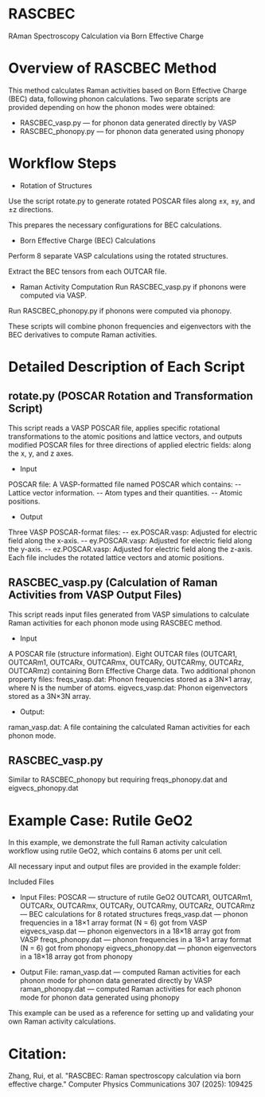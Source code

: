 # RASCBEC

RAman Spectroscopy Calculation via Born Effective Charge

# Overview of RASCBEC Method

This method calculates Raman activities based on Born Effective Charge (BEC) data, following phonon calculations. Two separate scripts are provided depending on how the phonon modes were obtained:

- RASCBEC_vasp.py — for phonon data generated directly by VASP
- RASCBEC_phonopy.py — for phonon data generated using phonopy

# Workflow Steps

- Rotation of Structures

Use the script rotate.py to generate rotated POSCAR files along ±x, ±y, and ±z directions.

This prepares the necessary configurations for BEC calculations.

- Born Effective Charge (BEC) Calculations

Perform 8 separate VASP calculations using the rotated structures.

Extract the BEC tensors from each OUTCAR file.

- Raman Activity Computation
Run RASCBEC_vasp.py if phonons were computed via VASP.

Run RASCBEC_phonopy.py if phonons were computed via phonopy.

These scripts will combine phonon frequencies and eigenvectors with the BEC derivatives to compute Raman activities.

# Detailed Description of Each Script

## rotate.py (POSCAR Rotation and Transformation Script)

This script reads a VASP POSCAR file, applies specific rotational transformations to the atomic positions and lattice vectors, and outputs modified POSCAR files for three directions of applied electric fields: along the x, y, and z axes.

- Input

POSCAR file: A VASP-formatted file named POSCAR which contains:
-- Lattice vector information.
-- Atom types and their quantities.
-- Atomic positions.

- Output

Three VASP POSCAR-format files:
-- ex.POSCAR.vasp: Adjusted for electric field along the x-axis.
-- ey.POSCAR.vasp: Adjusted for electric field along the y-axis.
-- ez.POSCAR.vasp: Adjusted for electric field along the z-axis.
Each file includes the rotated lattice vectors and atomic positions.

## RASCBEC_vasp.py (Calculation of Raman Activities from VASP Output Files)
 
This script reads input files generated from VASP simulations 
to calculate Raman activities for each phonon mode using RASCBEC method.

- Input

A POSCAR file (structure information).
Eight OUTCAR files (OUTCAR1, OUTCARm1, OUTCARx, OUTCARmx, OUTCARy, OUTCARmy, OUTCARz, OUTCARmz) containing Born Effective Charge data.
Two additional phonon property files:
    freqs_vasp.dat: Phonon frequencies stored as a 3N×1 array, where N is the number of atoms.
    eigvecs_vasp.dat: Phonon eigenvectors stored as a 3N×3N array.

- Output:

raman_vasp.dat:
A file containing the calculated Raman activities for each phonon mode.

## RASCBEC_vasp.py
Similar to RASCBEC_phonopy but requiring freqs_phonopy.dat and eigvecs_phonopy.dat


# Example Case: Rutile GeO2

In this example, we demonstrate the full Raman activity calculation workflow using rutile GeO2, which contains 6 atoms per unit cell.

All necessary input and output files are provided in the example folder:

Included Files

- Input Files:
POSCAR — structure of rutile GeO2
OUTCAR1, OUTCARm1, OUTCARx, OUTCARmx, OUTCARy, OUTCARmy, OUTCARz, OUTCARmz — BEC calculations for 8 rotated structures
freqs_vasp.dat — phonon frequencies in a 18×1 array format (N = 6) got from VASP
eigvecs_vasp.dat — phonon eigenvectors in a 18×18 array got from VASP
freqs_phonopy.dat — phonon frequencies in a 18×1 array format (N = 6) got from phonopy
eigvecs_phonopy.dat — phonon eigenvectors in a 18×18 array got from phonopy

- Output File:
raman_vasp.dat — computed Raman activities for each phonon mode for phonon data generated directly by VASP
raman_phonopy.dat — computed Raman activities for each phonon mode for phonon data generated using phonopy

This example can be used as a reference for setting up and validating your own Raman activity calculations.


# Citation: 
Zhang, Rui, et al. "RASCBEC: Raman spectroscopy calculation via born effective charge." Computer Physics Communications 307 (2025): 109425

